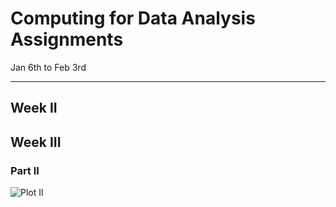 Computing for Data Analysis Assignments
=

Jan 6th to Feb 3rd

---

## Week II

## Week III

### Part II

![Plot II](https://github.com/kelvinleung/DA-Assignments/blob/master/Week%20III/Plots/part2.png?raw=true)